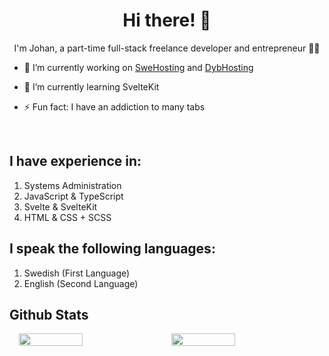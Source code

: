 # <div align="center"> Hi there! 👋</div>

 <div align="center">
  I'm Johan, a part-time full-stack freelance developer and entrepreneur 👨‍💻 
</div>  
  

- 🔭 I’m currently working on [SweHosting](https://swehosting.se) and [DybHosting](https://dybhosting.com)
  

- 🌱 I’m currently learning SvelteKit 
  

- ⚡ Fun fact: I have an addiction to many tabs  
  

<br/>  


## I have experience in:

1. Systems Administration 
2. JavaScript & TypeScript
3. Svelte & SvelteKit
4. HTML & CSS + SCSS

## I speak the following languages:

1. Swedish  (First Language)
2. English (Second Language)
  

## Github Stats  

<div style="display: flex; justify-content: space-evenly; align-items: center;">

<img style="width: 45%" src="https://github-org-stats-johan.vercel.app/api?username=jouandeag&count_private=true&show_icons=true&theme=radical" align="left" style="width: 100%" />


<img style="width: 45%" src="https://github-org-stats-johan.vercel.app/api/top-langs/?username=jouandeag&hide=HTML,CSS,Hack,PlpgSQL,PHP,EJS,Smarty&langs_count=6&exclude_repo=FirstUnityGame,github-stats,github-org-stats,vuexy-working-vue,vuexy-working-vue-laravel&org=SweHosting&layout=compact&theme=radical" align="left" style="width: 100%" />

</div>
